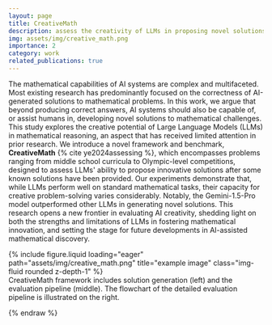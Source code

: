 ```yaml
---
layout: page
title: CreativeMath
description: assess the creativity of LLMs in proposing novel solutions to mathematical problems
img: assets/img/creative_math.png
importance: 2
category: work
related_publications: true
---
```


The mathematical capabilities of AI systems are complex and multifaceted. Most existing research has predominantly focused on the correctness of AI-generated solutions to mathematical problems. In this work, we argue that beyond producing correct answers, AI systems should also be capable of, or assist humans in, developing novel solutions to mathematical challenges. This study explores the creative potential of Large Language Models (LLMs) in mathematical reasoning, an aspect that has received limited attention in prior research. We introduce a novel framework and benchmark, **CreativeMath** {% cite ye2024assessing %}, which encompasses problems ranging from middle school curricula to Olympic-level competitions, designed to assess LLMs' ability to propose innovative solutions after some known solutions have been provided. Our experiments demonstrate that, while LLMs perform well on standard mathematical tasks, their capacity for creative problem-solving varies considerably. Notably, the Gemini-1.5-Pro model outperformed other LLMs in generating novel solutions. This research opens a new frontier in evaluating AI creativity, shedding light on both the strengths and limitations of LLMs in fostering mathematical innovation, and setting the stage for future developments in AI-assisted mathematical discovery.

<div class="row">
    <div class="col-sm mt-3 mt-md-0">
        {% include figure.liquid loading="eager" path="assets/img/creative_math.png" title="example image" class="img-fluid rounded z-depth-1" %}
    </div>
</div>
<div class="caption">
    CreativeMath framework includes solution generation (left) and the evaluation pipeline (middle). The flowchart of the detailed evaluation pipeline is illustrated on the right.
</div>

{% endraw %}